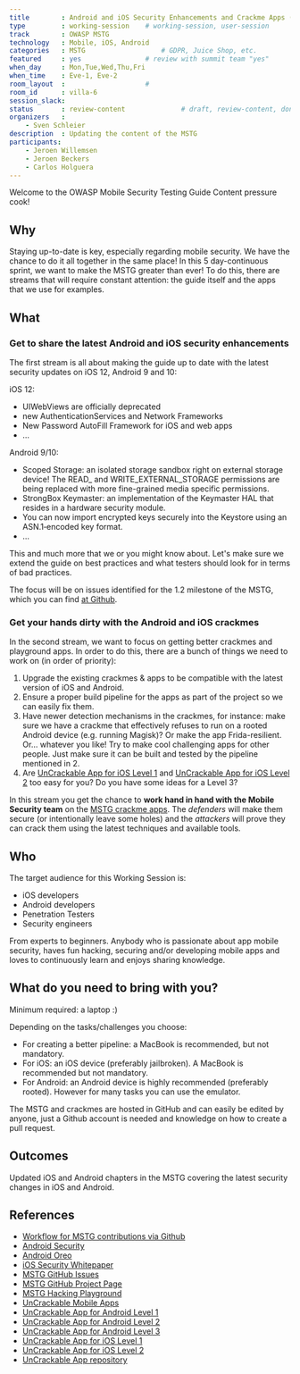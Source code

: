 ```yaml
---
title        : Android and iOS Security Enhancements and Crackme Apps (Evening)
type         : working-session    # working-session, user-session
track        : OWASP MSTG
technology   : Mobile, iOS, Android
categories   : MSTG                   # GDPR, Juice Shop, etc.
featured     : yes                # review with summit team "yes"
when_day     : Mon,Tue,Wed,Thu,Fri
when_time    : Eve-1, Eve-2
room_layout  :                    #
room_id      : villa-6
session_slack:
status       : review-content              # draft, review-content, done
organizers   :
    - Sven Schleier
description  : Updating the content of the MSTG
participants:
    - Jeroen Willemsen
    - Jeroen Beckers
    - Carlos Holguera
---
```


Welcome to the OWASP Mobile Security Testing Guide Content pressure cook!

## Why

Staying up-to-date is key, especially regarding mobile security. We have the chance to do it all together in the same place! In this 5 day-continuous sprint, we want to make the MSTG greater than ever! To do this, there are streams that will require constant attention: the guide itself and the apps that we use for examples.

## What

### Get to share the latest Android and iOS security enhancements

The first stream is all about making the guide up to date with the latest security updates on iOS 12, Android 9 and 10:

iOS 12:

- UIWebViews are officially deprecated
- new AuthenticationServices and Network Frameworks
- New Password AutoFill Framework for iOS and web apps
- ...

Android 9/10:

- Scoped Storage: an isolated storage sandbox right on external storage device! The READ_ and WRITE_EXTERNAL_STORAGE permissions are being replaced with more fine-grained media specific permissions.
- StrongBox Keymaster: an implementation of the Keymaster HAL that resides in a hardware security module.
- You can now import encrypted keys securely into the Keystore using an ASN.1‑encoded key format.
- ...

This and much more that we or you might know about. Let's make sure we extend the guide on best practices and what testers should look for in terms of bad practices.

The focus will be on issues identified for the 1.2 milestone of the MSTG, which you can find [at Github](https://github.com/OWASP/owasp-mstg/milestone/2 "Milestone 1.2").

### Get your hands dirty with the Android and iOS crackmes

In the second stream, we want to focus on getting better crackmes and playground apps. In order to do this, there are a bunch of things we need to work on (in order of priority):

1. Upgrade the existing crackmes & apps to be compatible with the latest version of iOS and Android.
2. Ensure a proper build pipeline for the apps as part of the project so we can easily fix them.
3. Have newer detection mechanisms in the crackmes, for instance: make sure we have a crackme that effectively refuses to run on a rooted Android device (e.g. running Magisk)? Or make the app Frida-resilient. Or... whatever you like! Try to make cool challenging apps for other people. Just make sure it can be built and tested by the pipeline mentioned in 2.
4. Are [UnCrackable App for iOS Level 1](https://github.com/OWASP/owasp-mstg/tree/master/Crackmes/iOS/Level_01/) and [UnCrackable App for iOS Level 2](https://github.com/OWASP/owasp-mstg/tree/master/Crackmes/iOS/Level_02/) too easy for you? Do you have some ideas for a Level 3?

In this stream you get the chance to **work hand in hand with the Mobile Security team** on the [MSTG crackme apps](https://github.com/OWASP/owasp-mstg/tree/master/Crackmes). The *defenders* will make them secure (or intentionally leave some holes) and the *attackers* will prove they can crack them using the latest techniques and available tools.

## Who

The target audience for this Working Session is:

- iOS developers
- Android developers
- Penetration Testers
- Security engineers

From experts to beginners. Anybody who is passionate about app mobile security, haves fun hacking, securing and/or developing mobile apps and loves to continuously learn and enjoys sharing knowledge.

## What do you need to bring with you?

Minimum required: a laptop :)

Depending on the tasks/challenges you choose:

- For creating a better pipeline: a MacBook is recommended, but not mandatory.
- For iOS: an iOS device (preferably jailbroken). A MacBook is recommended but not mandatory.
- For Android: an Android device is highly recommended (preferably rooted). However for many tasks you can use the emulator.

The MSTG and crackmes are hosted in GitHub and can easily be edited by anyone, just a Github account is needed and knowledge on how to create a pull request.

## Outcomes

Updated iOS and Android chapters in the MSTG covering the latest security changes in iOS and Android.

## References

- [Workflow for MSTG contributions via Github](https://github.com/OWASP/owasp-mstg/#contributing)
- [Android Security](https://developer.android.com/topic/security/index.html)
- [Android Oreo](https://developer.android.com/about/versions/oreo/index.html)
- [iOS Security Whitepaper](https://www.apple.com/business/docs/iOS_Security_Guide.pdf)
- [MSTG GitHub Issues](https://github.com/OWASP/owasp-mstg/issues)
- [MSTG GitHub Project Page](https://github.com/OWASP/owasp-mstg/projects/2)
- [MSTG Hacking Playground](https://github.com/OWASP/MSTG-Hacking-Playground)
- [UnCrackable Mobile Apps](https://github.com/OWASP/owasp-mstg/tree/master/Crackmes)
- [UnCrackable App for Android Level 1](https://github.com/OWASP/owasp-mstg/tree/master/Crackmes/Android/Level_01/)
- [UnCrackable App for Android Level 2](https://github.com/OWASP/owasp-mstg/tree/master/Crackmes/Android/Level_02/)
- [UnCrackable App for Android Level 3](https://github.com/OWASP/owasp-mstg/tree/master/Crackmes/Android/Level_03/)
- [UnCrackable App for iOS Level 1](https://github.com/OWASP/owasp-mstg/tree/master/Crackmes/iOS/Level_01/)
- [UnCrackable App for iOS Level 2](https://github.com/OWASP/owasp-mstg/tree/master/Crackmes/iOS/Level_02/)
- [UnCrackable App repository](https://github.com/commjoen/uncrackable_app)
